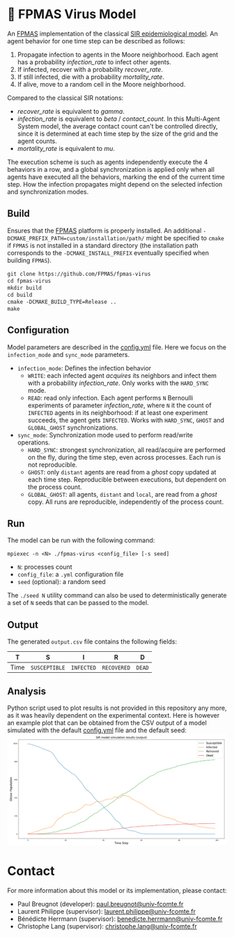 # :syringe: FPMAS Virus Model

An [FPMAS](https://github.com/FPMAS/FPMAS) implementation of the classical [SIR
epidemiological
model](https://en.wikipedia.org/wiki/Compartmental_models_in_epidemiology#The_SIR_model_2).
An agent behavior for one time step can be described as follows:
1. Propagate infection to agents in the Moore neighborhood. Each agent has a
   probability _infection_rate_ to infect other agents.
2. If infected, recover with a probability _recover_rate_.
3. If still infected, die with a probability _mortality_rate_.
4. If alive, move to a random cell in the Moore neighborhood.

Compared to the classical SIR notations:
- _recover_rate_ is equivalent to _gamma_.
- _infection_rate_ is equivalent to _beta_ / _contact_count_. In this
  Multi-Agent System model, the average contact count can't be controlled
  directly, since it is determined at each time step by the size of the grid
  and the agent counts.
- _mortality_rate_ is equivalent to _mu_.


The execution scheme is such as agents independently execute the 4 behaviors in
a row, and a global synchronization is applied only when all agents have
executed all the behaviors, marking the end of the current time step. How the
infection propagates might depend on the selected infection and synchronization
modes.


## Build

Ensures that the [FPMAS](https://github.com/FPMAS/FPMAS) platform is properly
installed. An additional `-DCMAKE_PREFIX_PATH=custom/installation/path/` might
be specified to `cmake` if `FPMAS` is not installed in a standard directory
(the installation path corresponds to the `-DCMAKE_INSTALL_PREFIX` eventually
specified when building `FPMAS`).

```
git clone https://github.com/FPMAS/fpmas-virus
cd fpmas-virus
mkdir build
cd build
cmake -DCMAKE_BUILD_TYPE=Release ..
make
```

## Configuration

Model parameters are described in the [config.yml](blob/master/config.yml)
file. Here we focus on the `infection_mode` and `sync_mode` parameters.
- `infection_mode`: Defines the infection behavior
  - `WRITE`: each infected agent _acquires_ its neighbors and infect them with
	a probability _infection_rate_. Only works with the `HARD_SYNC` mode.
  - `READ`: read only infection. Each agent performs `N` Bernoulli experiments
	of parameter _infection_rate_, where `N` it the count of `INFECTED` agents
	in its neighborhood: if at least one experiment succeeds, the agent gets
	`INFECTED`. Works with `HARD_SYNC`, `GHOST` and `GLOBAL_GHOST`
	synchronizations.
- `sync_mode`: Synchronization mode used to perform read/write operations.
  - `HARD_SYNC`: strongest synchronization, all read/acquire are performed on
	the fly, during the time step, even across processes. Each run is not
	reproducible.
  - `GHOST`: only `distant` agents are read from a _ghost_ copy updated at each
	time step. Reproducible between executions, but dependent on the process
	count.
  - `GLOBAL_GHOST`: all agents, `distant` and `local`, are read from a _ghost_
	copy. All runs are reproducible, independently of the process count.

## Run

The model can be run with the following command:

```
mpiexec -n <N> ./fpmas-virus <config_file> [-s seed]
```
- `N`: processes count
- `config_file`: a `.yml` configuration file
- `seed` (optional): a random seed

The `./seed N` utility command can also be used to deterministically generate a
set of `N` seeds that can be passed to the model.

## Output

The generated `output.csv` file contains the following fields:

| T    | S             | I          | R           | D      |
|------|---------------|------------|-------------|--------|
| Time | `SUSCEPTIBLE` | `INFECTED` | `RECOVERED` | `DEAD` |

## Analysis

Python script used to plot results is not provided in this repository any more,
as it was heavily dependent on the experimental context. Here is however an
example plot that can be obtained from the CSV output of a model simulated with
the default [config.yml](blob/master/config.yml) file and the default seed:
![SIR output](sir.png)

# Contact

For more information about this model or its implementation, please contact:
- Paul Breugnot (developer): paul.breugnot@univ-fcomte.fr
- Laurent Philippe (supervisor): laurent.philippe@univ-fcomte.fr
- Bénédicte Herrmann (supervisor): benedicte.herrmann@univ-fcomte.fr
- Christophe Lang (supervisor): christophe.lang@univ-fcomte.fr
